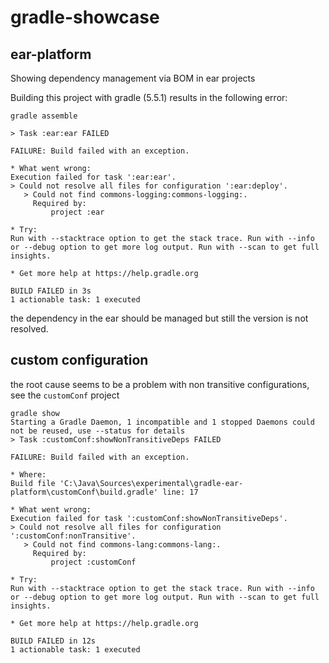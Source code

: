 # gradle-showcase
## ear-platform
Showing dependency management via BOM in ear projects

Building this project with gradle (5.5.1) results in the following error:
```
gradle assemble

> Task :ear:ear FAILED

FAILURE: Build failed with an exception.

* What went wrong:
Execution failed for task ':ear:ear'.
> Could not resolve all files for configuration ':ear:deploy'.
   > Could not find commons-logging:commons-logging:.
     Required by:
         project :ear

* Try:
Run with --stacktrace option to get the stack trace. Run with --info or --debug option to get more log output. Run with --scan to get full insights.

* Get more help at https://help.gradle.org

BUILD FAILED in 3s
1 actionable task: 1 executed
```

the dependency in the ear should be managed but still the version is not resolved.

## custom configuration
the root cause seems to be a problem with non transitive configurations, see the `customConf` project
```
gradle show
Starting a Gradle Daemon, 1 incompatible and 1 stopped Daemons could not be reused, use --status for details
> Task :customConf:showNonTransitiveDeps FAILED

FAILURE: Build failed with an exception.

* Where:
Build file 'C:\Java\Sources\experimental\gradle-ear-platform\customConf\build.gradle' line: 17

* What went wrong:
Execution failed for task ':customConf:showNonTransitiveDeps'.
> Could not resolve all files for configuration ':customConf:nonTransitive'.
   > Could not find commons-lang:commons-lang:.
     Required by:
         project :customConf

* Try:
Run with --stacktrace option to get the stack trace. Run with --info or --debug option to get more log output. Run with --scan to get full insights.

* Get more help at https://help.gradle.org

BUILD FAILED in 12s
1 actionable task: 1 executed

```